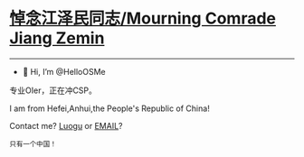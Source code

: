 # [悼念江泽民同志/Mourning Comrade Jiang Zemin](https://www.baidu.com/s?wd=%E5%85%A8%E5%9B%BD%E5%90%84%E5%9C%B0%E6%B2%89%E7%97%9B%E5%93%80%E6%82%BC%E6%B1%9F%E6%B3%BD%E6%B0%91%E5%90%8C%E5%BF%97&sa=fyb_n_homepage&rsv_dl=fyb_n_homepage&from=super&cl=3&tn=baidutop10&fr=top1000&rsv_idx=2&hisfilter=1)

-------

- 👋 Hi, I’m @HelloOSMe

专业OIer，正在冲CSP。

I am from Hefei,Anhui,the People's Republic of China!

Contact me? [Luogu](https://www.luogu.com.cn/chat?uid=755022) or [EMAIL](1667882490@qq.com)?

```
只有一个中国！
```

<!---
HelloOSMe/HelloOSMe is a ✨ special ✨ repository because its `README.md` (this file) appears on your GitHub profile.
You can click the Preview link to take a look at your changes.
--->
